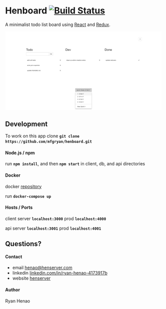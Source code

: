 # Henboard    [![Build Status](https://travis-ci.org/mfgryan/henboard.svg?branch=master)](https://travis-ci.org/mfgryan/henboard)

  A minimalist todo list board using [React](https://facebook.github.io/react/) and [Redux](http://redux.js.org/).
  
<img
    src="https://raw.githubusercontent.com/mfgryan/henboard/master/demo.png"
    width="600"
    alt="demo image"/>

## Development

To work on this app clone **`git clone https://github.com/mfgryan/henboard.git`**


  #### Node.js / npm 

  run **`npm install`**, and then **`npm start`** in client, db, and api directories


  #### Docker

  docker [repository](https://hub.docker.com/r/mfgryan/henboard/)
  
  run **`docker-compose up`**

  #### Hosts / Ports
  
  client server **`localhost:3000`** prod **`localhost:4000`**
  
  api server **`localhost:3001`** prod **`localhost:4001`**
  

## Questions?

  #### Contact
  - email [henao@henserver.com](http://www.henserver.com)
  - linkedin [linkedin.com/in/ryan-henao-4173917b](https://www.linkedin.com/in/ryan-henao-4173917b/)
  - website [henserver](http://www.henserver.com)

  #### Author
  Ryan Henao
